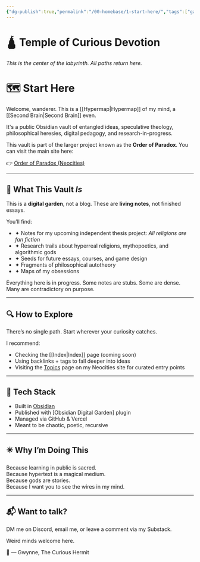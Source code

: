 ```yaml
---
{"dg-publish":true,"permalink":"/00-homebase/1-start-here/","tags":["gardenEntry"]}
---
```


# 🛕 Temple of Curious Devotion

*This is the center of the labyrinth.  All paths return here.*

# 🗺️ Start Here

Welcome, wanderer. This is a [[Hypermap\|Hypermap]] of my mind, a [[Second Brain\|Second Brain]] even.

It's a public Obsidian vault of entangled ideas, speculative theology, philosophical heresies, digital pedagogy, and research-in-progress.

This vault is part of the larger project known as the **Order of Paradox**. You can visit the main site here:

👉 [Order of Paradox (Neocities)](https://orderofparadox.neocities.org/)  

---

## 🧠 What This Vault *Is*

This is a **digital garden**, not a blog. These are **living notes**, not finished essays.

You’ll find:
- ✦ Notes for my upcoming independent thesis project: *All religions are fan fiction*
- ✦ Research trails about hyperreal religions, mythopoetics, and algorithmic gods
- ✦ Seeds for future essays, courses, and game design
- ✦ Fragments of philosophical autotheory
- ✦ Maps of my obsessions

Everything here is in progress. Some notes are stubs. Some are dense. Many are contradictory on purpose.

---

## 🔍 How to Explore

There’s no single path. Start wherever your curiosity catches.

I recommend:
- Checking the [[Index\|Index]] page (coming soon)
- Using backlinks + tags to fall deeper into ideas
- Visiting the [Topics](https://orderofparadox.neocities.org/topics) page on my Neocities site for curated entry points

---

## 🧰 Tech Stack

- Built in [Obsidian](https://obsidian.md)
- Published with [Obsidian Digital Garden] plugin
- Managed via GitHub & Vercel
- Meant to be chaotic, poetic, recursive

---

## ✴️ Why I’m Doing This

Because learning in public is sacred.  
Because hypertext is a magical medium.  
Because gods are stories.  
Because I want you to see the wires in my mind.

---

## 📬 Want to talk?

DM me on Discord, email me, or leave a comment via my Substack.

Weird minds welcome here.

🖤 — Gwynne, The Curious Hermit
